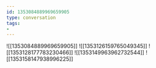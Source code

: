 ```yaml
---
id: 1353084889969659905
type: conversation
tags:
- 
---
```

![[1353084889969659905]]
![[1353126159765049345]]
![[1353128177783230466]]
![[1353149963962732544]]
![[1353158147938996225]]

